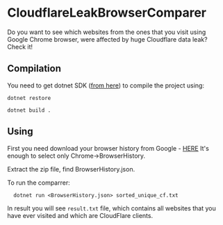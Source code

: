 # CloudflareLeakBrowserComparer
Do you want to see which websites from the ones that you visit using Google Chrome browser, were affected by huge Cloudflare data leak? Check it!

## Compilation
You need to get dotnet SDK ([from here](https://www.microsoft.com/net/download/core)) to compile the project using:

```dotnet restore```

```dotnet build .```

## Using
  First you need download your browser history from Google - [HERE](https://takeout.google.com/settings/takeout)
  It's enough to select only Chrome->BrowserHistory.
  
  Extract the zip file, find BrowserHistory.json.
  
  To run the comparrer:
```
  dotnet run <BrowserHistory.json> sorted_unique_cf.txt
```

In result you will see `result.txt` file, which contains all websites that you have ever visited and which are CloudFlare clients.
